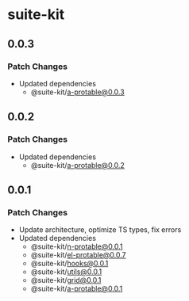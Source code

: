 # suite-kit

## 0.0.3

### Patch Changes

- Updated dependencies
  - @suite-kit/a-protable@0.0.3

## 0.0.2

### Patch Changes

- Updated dependencies
  - @suite-kit/a-protable@0.0.2

## 0.0.1

### Patch Changes

- Update architecture, optimize TS types, fix errors
- Updated dependencies
  - @suite-kit/n-protable@0.0.1
  - @suite-kit/el-protable@0.0.7
  - @suite-kit/hooks@0.0.1
  - @suite-kit/utils@0.0.1
  - @suite-kit/grid@0.0.1
  - @suite-kit/a-protable@0.0.1
